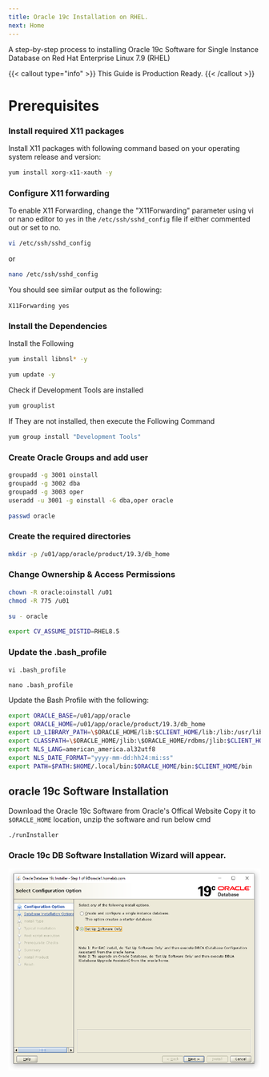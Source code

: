 ```yaml
---
title: Oracle 19c Installation on RHEL.
next: Home
---
```


A step-by-step process to installing Oracle 19c Software for Single Instance Database on Red Hat Enterprise Linux 7.9 (RHEL)

{{< callout type="info" >}}
  This Guide is Production Ready.
{{< /callout >}}


# Prerequisites

### Install required X11 packages

Install X11 packages with following command based on your operating system release and version:

```bash
yum install xorg-x11-xauth -y
```

### Configure X11 forwarding

To enable X11 Forwarding, change the "X11Forwarding" parameter using vi or nano editor to ```yes``` in the ```/etc/ssh/sshd_config``` file if either commented out or set to no.

```bash
vi /etc/ssh/sshd_config
```
or 

```bash
nano /etc/ssh/sshd_config
```

You should see similar output as the following:

`X11Forwarding yes`

### Install the Dependencies

Install the Following

```bash
yum install libnsl* -y
```

```bash
yum update -y
```
Check if Development Tools are installed

``` bash
yum grouplist
```
 If They are not installed, then execute the Following Command
```bash
yum group install "Development Tools"

```
### Create Oracle Groups and add user
```bash
groupadd -g 3001 oinstall
groupadd -g 3002 dba
groupadd -g 3003 oper
useradd -u 3001 -g oinstall -G dba,oper oracle
```

```bash
passwd oracle
```

### Create the required directories
```bash
mkdir -p /u01/app/oracle/product/19.3/db_home
```

### Change Ownership & Access Permissions
```bash
chown -R oracle:oinstall /u01
chmod -R 775 /u01
```

```bash title="Login with Oracle User"
su - oracle
```

```bash
export CV_ASSUME_DISTID=RHEL8.5
```
### Update the .bash_profile
```title="Using vi editor"
vi .bash_profile
```
```title="Using vi editor"
nano .bash_profile
```


Update the Bash Profile with the following:
```bash
export ORACLE_BASE=/u01/app/oracle
export ORACLE_HOME=/u01/app/oracle/product/19.3/db_home
export LD_LIBRARY_PATH=\$ORACLE_HOME/lib:$CLIENT_HOME/lib:/lib:/usr/lib
export CLASSPATH=\$ORACLE_HOME/jlib:\$ORACLE_HOME/rdbms/jlib:$CLIENT_HOME/rdbms/jlib$
export NLS_LANG=american_america.al32utf8
export NLS_DATE_FORMAT="yyyy-mm-dd:hh24:mi:ss"
export PATH=$PATH:$HOME/.local/bin:$ORACLE_HOME/bin:$CLIENT_HOME/bin
```

## oracle 19c Software Installation

Download the Oracle 19c Software from Oracle's Offical Website Copy it to  `$ORACLE_HOME` location, unzip the software and run below cmd

```bash
./runInstaller
```

### Oracle 19c DB Software Installation Wizard will appear.

![](1.png)
